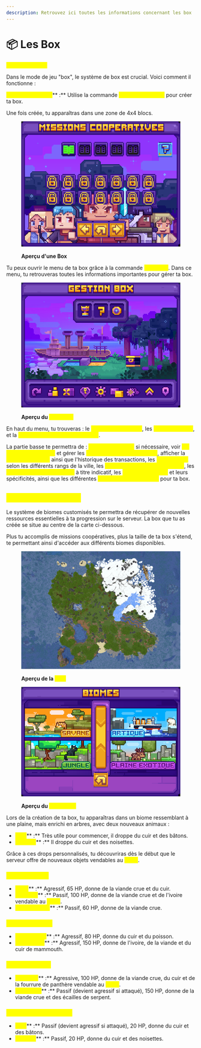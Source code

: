 ```yaml
---
description: Retrouvez ici toutes les informations concernant les box
---
```


# 📦 Les Box

<mark style="color:yellow;">**Système de box**</mark>

Dans le mode de jeu "box", le système de box est crucial. Voici comment il fonctionne :

<mark style="color:yellow;">**Création de la box**</mark>** :** Utilise la commande <mark style="color:yellow;">**`/box create <nom>`**</mark> pour créer ta box.&#x20;

Une fois créée, tu apparaîtras dans une zone de 4x4 blocs.

<figure><img src="../../.gitbook/assets/image (1) (1) (1) (1) (1) (1) (1) (1) (1).png" alt=""><figcaption><p><strong>Aperçu d'une Box</strong></p></figcaption></figure>

Tu peux ouvrir le menu de ta box grâce à la commande <mark style="color:yellow;">**`/box menu`**</mark>. Dans ce menu, tu retrouveras toutes les informations importantes pour gérer ta box.&#x20;

<figure><img src="../../.gitbook/assets/image (5).png" alt=""><figcaption><p><strong>Aperçu du </strong><mark style="color:yellow;"><strong><code>/box menu</code></strong></mark></p></figcaption></figure>

En haut du menu, tu trouveras : le <mark style="color:yellow;">**classement des box**</mark>, les <mark style="color:yellow;">**infos sur ta box**</mark>, et la <mark style="color:yellow;">**liste des missions coopératives**</mark>.

La partie basse te permettra de : <mark style="color:yellow;">**réinitialiser ta box**</mark> si nécessaire, voir <mark style="color:yellow;">**les membres de ta box**</mark> et gérer les <mark style="color:yellow;">**différents rangs à l'intérieur**</mark>, afficher la <mark style="color:yellow;">**banque de la box**</mark> ainsi que l'historique des transactions, les <mark style="color:yellow;">**permissions**</mark> selon les différents rangs de la ville, les <mark style="color:yellow;">**paramètres généraux de la box**</mark>, les <mark style="color:yellow;">**blocs présents dans la box**</mark> à titre indicatif, les <mark style="color:yellow;">**nouveaux biomes**</mark> et leurs spécificités, ainsi que les différentes <mark style="color:yellow;">**améliorations possibles**</mark> pour ta box.

## <mark style="color:yellow;">**Biomes customisés**</mark>

Le système de biomes customisés te permettra de récupérer de nouvelles ressources essentielles à ta progression sur le serveur. La box que tu as créée se situe au centre de la carte ci-dessous.&#x20;

Plus tu accomplis de missions coopératives, plus la taille de ta box s'étend, te permettant ainsi d'accéder aux différents biomes disponibles.

<figure><img src="../../.gitbook/assets/image (6).png" alt=""><figcaption><p><strong>Aperçu de la </strong><mark style="color:yellow;"><strong>map</strong></mark></p></figcaption></figure>

<figure><img src="../../.gitbook/assets/image (4).png" alt=""><figcaption><p><strong>Aperçu du </strong><mark style="color:yellow;"><strong><code>/box biome</code></strong></mark></p></figcaption></figure>

Lors de la création de ta box, tu apparaîtras dans un biome ressemblant à une plaine, mais enrichi en arbres, avec deux nouveaux animaux :&#x20;

* <mark style="color:yellow;">**Cerf**</mark>** :** Très utile pour commencer, il droppe du cuir et des bâtons.
* <mark style="color:yellow;">**Écureuil**</mark>** :** Il droppe du cuir et des noisettes.

Grâce à ces drops personnalisés, tu découvriras dès le début que le serveur offre de nouveaux objets vendables au <mark style="color:yellow;">**`/shop`**</mark>.

### <mark style="color:yellow;">**Biome Savane**</mark>

* <mark style="color:yellow;">**Tigre**</mark>** :** Agressif, 65 HP, donne de la viande crue et du cuir.
* <mark style="color:yellow;">**Éléphant**</mark>** :** Passif, 100 HP, donne de la viande crue et de l'ivoire vendable au <mark style="color:yellow;">**`/shop`**</mark>.
* <mark style="color:yellow;">**Hippopotame**</mark>** :** Passif, 60 HP, donne de la viande crue.

### <mark style="color:yellow;">**Biome Arctique**</mark>

* <mark style="color:yellow;">**Ours polaire**</mark>** :** Agressif, 80 HP, donne du cuir et du poisson.
* <mark style="color:yellow;">**Mammouth**</mark>** :** Agressif, 150 HP, donne de l'ivoire, de la viande et du cuir de mammouth.

### <mark style="color:yellow;">B</mark><mark style="color:yellow;">**iome Tropical**</mark>

* <mark style="color:yellow;">**Panthère**</mark>** :** Agressive, 100 HP, donne de la viande crue, du cuir et de la fourrure de panthère vendable au <mark style="color:yellow;">**`/shop`**</mark>.
* <mark style="color:yellow;">**Anaconda**</mark>** :** Passif (devient agressif si attaqué), 150 HP, donne de la viande crue et des écailles de serpent.

### <mark style="color:yellow;">B</mark><mark style="color:yellow;">**iome Plaine Exotique**</mark>

* <mark style="color:yellow;">**Cerf**</mark>** :** Passif (devient agressif si attaqué), 20 HP, donne du cuir et des bâtons.
* <mark style="color:yellow;">**Écureuil**</mark>** :** Passif, 20 HP, donne du cuir et des noisettes.
